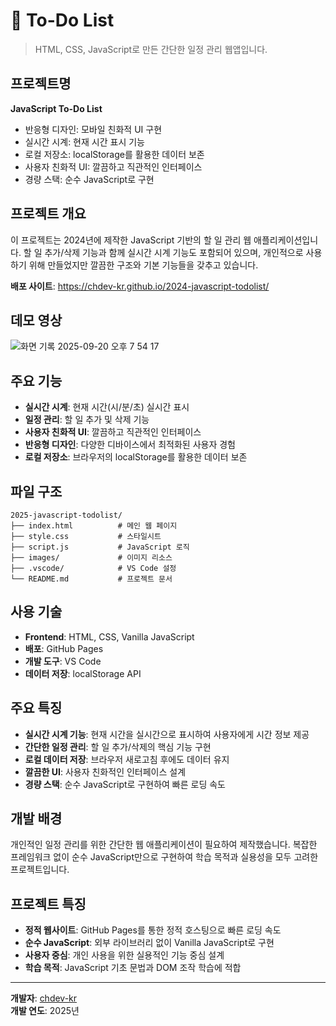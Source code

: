 # 📝 To-Do List

> HTML, CSS, JavaScript로 만든 간단한 일정 관리 웹앱입니다.

## 프로젝트명

**JavaScript To-Do List**

- 반응형 디자인: 모바일 친화적 UI 구현
- 실시간 시계: 현재 시간 표시 기능
- 로컬 저장소: localStorage를 활용한 데이터 보존
- 사용자 친화적 UI: 깔끔하고 직관적인 인터페이스
- 경량 스택: 순수 JavaScript로 구현

## 프로젝트 개요

이 프로젝트는 2024년에 제작한 JavaScript 기반의 할 일 관리 웹 애플리케이션입니다. 할 일 추가/삭제 기능과 함께 실시간 시계 기능도 포함되어 있으며, 개인적으로 사용하기 위해 만들었지만 깔끔한 구조와 기본 기능들을 갖추고 있습니다.

**배포 사이트**:
https://chdev-kr.github.io/2024-javascript-todolist/


## 데모 영상
![화면 기록 2025-09-20 오후 7 54 17](https://github.com/user-attachments/assets/93eb7ba8-ad37-490a-a076-ee9c79ea9851)


## 주요 기능

- **실시간 시계**: 현재 시간(시/분/초) 실시간 표시
- **일정 관리**: 할 일 추가 및 삭제 기능
- **사용자 친화적 UI**: 깔끔하고 직관적인 인터페이스
- **반응형 디자인**: 다양한 디바이스에서 최적화된 사용자 경험
- **로컬 저장소**: 브라우저의 localStorage를 활용한 데이터 보존

## 파일 구조

```
2025-javascript-todolist/
├── index.html          # 메인 웹 페이지
├── style.css           # 스타일시트
├── script.js           # JavaScript 로직
├── images/             # 이미지 리소스
├── .vscode/            # VS Code 설정
└── README.md           # 프로젝트 문서
```

## 사용 기술

- **Frontend**: HTML, CSS, Vanilla JavaScript
- **배포**: GitHub Pages
- **개발 도구**: VS Code
- **데이터 저장**: localStorage API


## 주요 특징

- **실시간 시계 기능**: 현재 시간을 실시간으로 표시하여 사용자에게 시간 정보 제공
- **간단한 일정 관리**: 할 일 추가/삭제의 핵심 기능 구현
- **로컬 데이터 저장**: 브라우저 새로고침 후에도 데이터 유지
- **깔끔한 UI**: 사용자 친화적인 인터페이스 설계
- **경량 스택**: 순수 JavaScript로 구현하여 빠른 로딩 속도

## 개발 배경

개인적인 일정 관리를 위한 간단한 웹 애플리케이션이 필요하여 제작했습니다. 복잡한 프레임워크 없이 순수 JavaScript만으로 구현하여 학습 목적과 실용성을 모두 고려한 프로젝트입니다.

## 프로젝트 특징

- **정적 웹사이트**: GitHub Pages를 통한 정적 호스팅으로 빠른 로딩 속도
- **순수 JavaScript**: 외부 라이브러리 없이 Vanilla JavaScript로 구현
- **사용자 중심**: 개인 사용을 위한 실용적인 기능 중심 설계
- **학습 목적**: JavaScript 기초 문법과 DOM 조작 학습에 적합


---

**개발자**: [chdev-kr](https://github.com/chdev-kr)  
**개발 연도**: 2025년  
